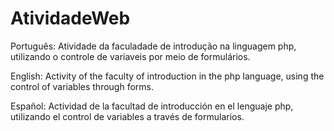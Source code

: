 # AtividadeWeb

Português: Atividade da faculadade de introdução na linguagem php, utilizando o controle de variaveis por meio de formulários.

English: Activity of the faculty of introduction in the php language, using the control of variables through forms.

Español: Actividad de la facultad de introducción en el lenguaje php, utilizando el control de variables a través de formularios.
